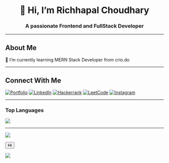<h1 align="center">👋 Hi, I’m Richhapal Choudhary </h1>
<h3 align="center" > A passionate Frontend and FullStack Developer</h3>

<hr>
<h2>About Me</h2>

🌱 I’m currently learning MERN Stack Developer from crio.do

<hr>

<h2>Connect With Me</h2>
<p align="left">
 <a href="https://www.github.com/richhapal/"  target="blank"><img src="https://img.shields.io/badge/my_portfolio-ffffff?style=for-the-badge&logo=ko-fi&logoColor=000000"  alt="Portfolio"  /></a>
 <a href="https://www.linkedin.com/in/richhapalchoudhary/"  target="blank"><img src="https://img.shields.io/badge/LinkedIn-0077B5?style=for-the-badge&logo=linkedin&logoColor=white"  alt="LinkedIn"  /></a>
  <a href="https://www.hackerrank.com/richhapal10/"  target="blank"><img src="https://img.shields.io/badge/-Hackerrank-2EC866?style=for-the-badge&logo=linkedin&logoColor=white"  alt="Hackerrank"  /></a> 
 <a href="https://leetcode.com/richhapal_choudhary/"  target="blank"><img src="https://img.shields.io/badge/-LeetCode-FFA116?style=for-the-badge&logo=LeetCode&logoColor=black"  alt="LeetCode"  /></a>  
 <a href="https://instagram.com/thenotoriousrich380/"  target="blank"><img src="https://img.shields.io/badge/Instagram-E4405F?style=for-the-badge&logo=instagram&logoColor=white"  alt="Instagram"  /></a>  
</p>
  
<!-- 	https://img.shields.io/badge/Instagram-E4405F?style=for-the-badge&logo=instagram&logoColor=white -->
<!--   https://img.shields.io/badge/my_portfolio-ffffff?style=for-the-badge&logo=ko-fi&logoColor=000000 -->
<!--   https://img.shields.io/badge/Instagram-E4405F?style=for-the-badge&logo=instagram&logoColor=white -->
  
<hr>

<h3>Top Languages</h3>
<p align="left" >
<img src="https://github-readme-stats.vercel.app/api/top-langs/?username=richhapal&layout=compact&theme=tokyonight" />
</p>


<hr>




<!-- <h3>My Gits Statss</h3>
<p align="left" >
<img  src="https://github-readme-stats.vercel.app/api?username=richhapal&show_icons=true&theme=tokyonight"  />
</p>
 -->



![](https://komarev.com/ghpvc/?username=richhapal)

<!-- <img src="https://cdn.simpleicons.org/leetcode/ffffff" height="32" width="32" /> -->
<button>Hi</button>

<!-- <img src="https://github-profile-summary-cards.vercel.app/api/cards/profile-details?username=richhapal&theme=tokyonight"  /> -->
<!-- <a href="https://leetcode.com/richhapal_choudhary/" ><img src="https://img.shields.io/badge/-LinkedIn-FFA116?style=for-the-badge&logo=LinkedIn&logoColor=blue" >  </a>
 -->
<a href="https://www.linkedin.com/in/richhapalchoudhary/" ><img src="https://img.shields.io/badge/LinkedIn-0077B5?style=for-the-badge&logo=linkedin&logoColor=white" >  </a>

<!-- https://img.shields.io/badge/LinkedIn-0077B5?style=for-the-badge&logo=linkedin&logoColor=white -->
<!-- https://leetcode.com/richhapal_choudhary/ -->
